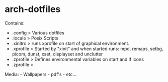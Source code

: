# arch-dotfiles

Contains:

  - .config   > Various dotfiles 
  - .locale  > Posix Scripts 
  - .xinitrc > runs xprofile on start of graphical environment. 
  - .xprofile > Started by "xinit" and when started runs:
               mpd, remaps, setbg, picom, dunst, xset, displayset and unclutter 
  - .zprofile > Defines environmental variables on start and lf icons  
  - .zprofile >


Media: 
    - Wallpapers
    - pdf's 
    - etc...
